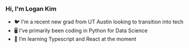 ### Hi, I'm Logan Kim

- 🐦 I'm a recent new grad from UT Austin looking to transition into tech
- 🖥️ I've primarily been coding in Python for Data Science
- 🦀 I’m learning Typescript and React at the moment
